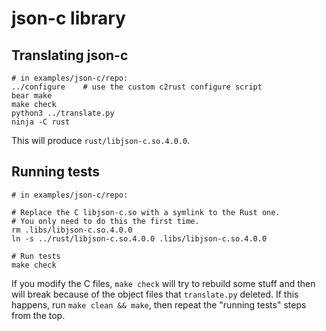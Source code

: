 # json-c library

## Translating json-c

    # in examples/json-c/repo:
    ../configure    # use the custom c2rust configure script
    bear make
    make check
    python3 ../translate.py
    ninja -C rust

This will produce `rust/libjson-c.so.4.0.0`.


## Running tests

    # in examples/json-c/repo:

    # Replace the C libjson-c.so with a symlink to the Rust one.
    # You only need to do this the first time.
    rm .libs/libjson-c.so.4.0.0
    ln -s ../rust/libjson-c.so.4.0.0 .libs/libjson-c.so.4.0.0

    # Run tests
    make check

If you modify the C files, `make check` will try to rebuild some stuff and then
will break because of the object files that `translate.py` deleted.  If this
happens, run `make clean && make`, then repeat the "running tests" steps from
the top.

